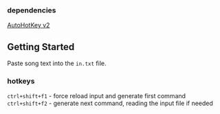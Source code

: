 ### dependencies
[AutoHotKey v2](https://www.autohotkey.com/download/ahk-v2.exe)

## Getting Started
Paste song text into the `in.txt` file.

### hotkeys
`ctrl+shift+f1` - force reload input and generate first command    
`ctrl+shift+f2` - generate next command, reading the input file if needed